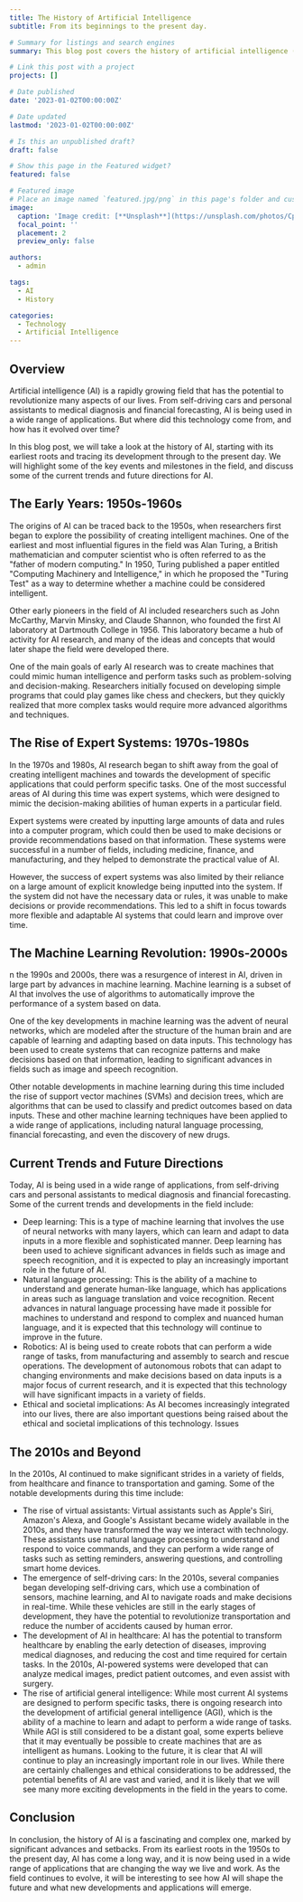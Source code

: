 ```yaml
---
title: The History of Artificial Intelligence
subtitle: From its beginnings to the present day.

# Summary for listings and search engines
summary: This blog post covers the history of artificial intelligence (AI) from its beginnings up until the present day. It includes a timeline of key events and milestones in the development of AI, as well as a discussion of current trends and future directions for the field.

# Link this post with a project
projects: []

# Date published
date: '2023-01-02T00:00:00Z'

# Date updated
lastmod: '2023-01-02T00:00:00Z'

# Is this an unpublished draft?
draft: false

# Show this page in the Featured widget?
featured: false

# Featured image
# Place an image named `featured.jpg/png` in this page's folder and customize its options here.
image:
  caption: 'Image credit: [**Unsplash**](https://unsplash.com/photos/CpkOjOcXdUY)'
  focal_point: ''
  placement: 2
  preview_only: false

authors:
  - admin

tags:
  - AI
  - History

categories:
  - Technology
  - Artificial Intelligence
---
```


## Overview

Artificial intelligence (AI) is a rapidly growing field that has the potential to revolutionize many aspects of our lives. From self-driving cars and personal assistants to medical diagnosis and financial forecasting, AI is being used in a wide range of applications. But where did this technology come from, and how has it evolved over time?

In this blog post, we will take a look at the history of AI, starting with its earliest roots and tracing its development through to the present day. We will highlight some of the key events and milestones in the field, and discuss some of the current trends and future directions for AI.

## The Early Years: 1950s-1960s

The origins of AI can be traced back to the 1950s, when researchers first began to explore the possibility of creating intelligent machines. One of the earliest and most influential figures in the field was Alan Turing, a British mathematician and computer scientist who is often referred to as the "father of modern computing." In 1950, Turing published a paper entitled "Computing Machinery and Intelligence," in which he proposed the "Turing Test" as a way to determine whether a machine could be considered intelligent.

Other early pioneers in the field of AI included researchers such as John McCarthy, Marvin Minsky, and Claude Shannon, who founded the first AI laboratory at Dartmouth College in 1956. This laboratory became a hub of activity for AI research, and many of the ideas and concepts that would later shape the field were developed there.

One of the main goals of early AI research was to create machines that could mimic human intelligence and perform tasks such as problem-solving and decision-making. Researchers initially focused on developing simple programs that could play games like chess and checkers, but they quickly realized that more complex tasks would require more advanced algorithms and techniques.

## The Rise of Expert Systems: 1970s-1980s

In the 1970s and 1980s, AI research began to shift away from the goal of creating intelligent machines and towards the development of specific applications that could perform specific tasks. One of the most successful areas of AI during this time was expert systems, which were designed to mimic the decision-making abilities of human experts in a particular field.

Expert systems were created by inputting large amounts of data and rules into a computer program, which could then be used to make decisions or provide recommendations based on that information. These systems were successful in a number of fields, including medicine, finance, and manufacturing, and they helped to demonstrate the practical value of AI.

However, the success of expert systems was also limited by their reliance on a large amount of explicit knowledge being inputted into the system. If the system did not have the necessary data or rules, it was unable to make decisions or provide recommendations. This led to a shift in focus towards more flexible and adaptable AI systems that could learn and improve over time.

## The Machine Learning Revolution: 1990s-2000s

n the 1990s and 2000s, there was a resurgence of interest in AI, driven in large part by advances in machine learning. Machine learning is a subset of AI that involves the use of algorithms to automatically improve the performance of a system based on data.

One of the key developments in machine learning was the advent of neural networks, which are modeled after the structure of the human brain and are capable of learning and adapting based on data inputs. This technology has been used to create systems that can recognize patterns and make decisions based on that information, leading to significant advances in fields such as image and speech recognition.

Other notable developments in machine learning during this time included the rise of support vector machines (SVMs) and decision trees, which are algorithms that can be used to classify and predict outcomes based on data inputs. These and other machine learning techniques have been applied to a wide range of applications, including natural language processing, financial forecasting, and even the discovery of new drugs.

## Current Trends and Future Directions

Today, AI is being used in a wide range of applications, from self-driving cars and personal assistants to medical diagnosis and financial forecasting. Some of the current trends and developments in the field include:

- Deep learning: This is a type of machine learning that involves the use of neural networks with many layers, which can learn and adapt to data inputs in a more flexible and sophisticated manner. Deep learning has been used to achieve significant advances in fields such as image and speech recognition, and it is expected to play an increasingly important role in the future of AI.
- Natural language processing: This is the ability of a machine to understand and generate human-like language, which has applications in areas such as language translation and voice recognition. Recent advances in natural language processing have made it possible for machines to understand and respond to complex and nuanced human language, and it is expected that this technology will continue to improve in the future.
- Robotics: AI is being used to create robots that can perform a wide range of tasks, from manufacturing and assembly to search and rescue operations. The development of autonomous robots that can adapt to changing environments and make decisions based on data inputs is a major focus of current research, and it is expected that this technology will have significant impacts in a variety of fields.
- Ethical and societal implications: As AI becomes increasingly integrated into our lives, there are also important questions being raised about the ethical and societal implications of this technology. Issues

## The 2010s and Beyond

In the 2010s, AI continued to make significant strides in a variety of fields, from healthcare and finance to transportation and gaming. Some of the notable developments during this time include:

- The rise of virtual assistants: Virtual assistants such as Apple's Siri, Amazon's Alexa, and Google's Assistant became widely available in the 2010s, and they have transformed the way we interact with technology. These assistants use natural language processing to understand and respond to voice commands, and they can perform a wide range of tasks such as setting reminders, answering questions, and controlling smart home devices.
- The emergence of self-driving cars: In the 2010s, several companies began developing self-driving cars, which use a combination of sensors, machine learning, and AI to navigate roads and make decisions in real-time. While these vehicles are still in the early stages of development, they have the potential to revolutionize transportation and reduce the number of accidents caused by human error.
- The development of AI in healthcare: AI has the potential to transform healthcare by enabling the early detection of diseases, improving medical diagnoses, and reducing the cost and time required for certain tasks. In the 2010s, AI-powered systems were developed that can analyze medical images, predict patient outcomes, and even assist with surgery.
- The rise of artificial general intelligence: While most current AI systems are designed to perform specific tasks, there is ongoing research into the development of artificial general intelligence (AGI), which is the ability of a machine to learn and adapt to perform a wide range of tasks. While AGI is still considered to be a distant goal, some experts believe that it may eventually be possible to create machines that are as intelligent as humans.
Looking to the future, it is clear that AI will continue to play an increasingly important role in our lives. While there are certainly challenges and ethical considerations to be addressed, the potential benefits of AI are vast and varied, and it is likely that we will see many more exciting developments in the field in the years to come.

## Conclusion

In conclusion, the history of AI is a fascinating and complex one, marked by significant advances and setbacks. From its earliest roots in the 1950s to the present day, AI has come a long way, and it is now being used in a wide range of applications that are changing the way we live and work. As the field continues to evolve, it will be interesting to see how AI will shape the future and what new developments and applications will emerge.
